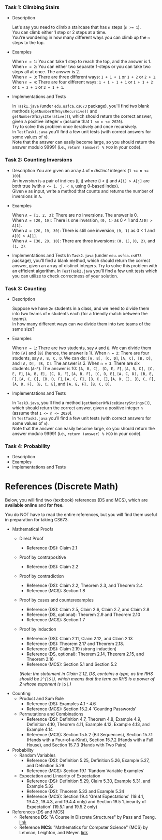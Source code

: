 ### Task 1: Climbing Stairs
- Description

   Let's say you need to climb a staircase that has `n` steps (`n >= 1`).  
   You can climb either 1 step or 2 steps at a time.  
   You're wondering in how many different ways you can climb up the `n` steps to the top.  
- Examples

   When `n = 1`: You can take 1 step to reach the top, and the answer is 1.  
   When `n = 2`: You can either two separate 1-steps or you can take two steps all at once. The answer is 2.  
   When `n = 3`: There are three different ways: `1 + 1 + 1` or `1 + 2` or `2 + 1`.  
   When `n = 4`: There are four different ways: `1 + 1 + 1 + 1` or `1 + 1 + 2` or `1 + 2 + 1` or `2 + 1 + 1`.  
- Implementations and Tests

   In `Task1.java` (under `edu.usfca.cs673` package), you'll find two blank methods (`getNumberOfWaysRecursive()` and `getNumberOfWaysIterative()`), which should return the correct answer, given a positive integer `n` (assume that `1 <= n <= 2020`).  
   Try to solve this problem once iteratively and once recursively.  
   In `TestTask1.java` you'll find a few unit tests (with correct answers for some values of `n`).  
   Note that the answer can easily become large, so you should return the answer modulo 99991 (i.e., `return (answer) % MOD` in your code).

### Task 2: Counting Inversions
- Description
   You are given an array `A` of `n` *distinct* integers (`1 <= n <= 100`).  
   An *inversion* is a pair of indices (i, j) where (i < j) and `A[i] > A[j]` are both true (with `0 <= i, j, < n`, using 0-based index).  
   Given `A` as input, write a method that counts and returns the number of inversions in `A`.

- Examples

  When `A = [1, 2, 3]`: There are no inversions. The answer is 0.  
  When `A = [20, 10]`: There is one inversion, `(0, 1)` as 0 < 1 and `A[0] > A[1]`.  
  When `A = [20, 10, 30]`: There is still one inversion, `(0, 1)` as 0 < 1 and `A[0] > A[1]`.  
  When `A = [30, 20, 10]`: There are three inversions: `(0, 1)`, `(0, 2)`, and `(1, 2)`.

- Implementations and Tests
   In `Task2.java` (under `edu.usfca.cs673` package), you'll find a blank method, which should return the correct answer, given an array of distinct integers.
   Try to solve this problem with an efficient algorithm.
   In `TestTask2.java` you'll find a few unit tests which you can utilize to check correctness of your solution.

### Task 3: Counting
- Description
  
   Suppose we have `2n` students in a class, and we need to divide them into two teams of `n` students each (for a friendly match between the teams).  
   In how many different ways can we divide them into two teams of the same size?

- Examples
   
   When `n = 1`: There are two students, say `A` and `B`. We can divide them into `[A]` and `[B]` (hence, the answer is 1).
   When `n = 2`: There are four students, say `A, B, C, D`. We can do: `[A, B], [C, D]`, `[A, C], [B, D]`, and `[A, D], [B, C]`. The answer is 3.
   When `n = 3`: There are six students (`A`-`F`). The answer is 10: `[A, B, C], [D, E, F]`, `[A, B, D], [C, E, F]`, `[A, B, E], [C, D, F]`, `[A, B, F], [C, D, E]`, `[A, C, D], [B, E, F]`, `[A, C, E], [B, D, F]`, `[A, C, F], [B, D, E]`, `[A, D, E], [B, C, F]`, `[A, D, F], [B, C, E]`, and `[A, E, F], [B, C, D]`.
- Implementations and Tests

   In `Task3.java`, you'll find a  method (`getNumberOfNiceBinaryStrings()`), which should return the correct answer, given a positive integer `n` (assume that `1 <= n <= 2020`).  
   In `TestTask3.java` you'll find a few unit tests (with correct answers for some values of `n`).  
   Note that the answer can easily become large, so you should return the answer modulo 99991 (i.e., `return (answer) % MOD` in your code).

### Task 4: Probability
- Description
- Examples
- Implementations and Tests


# References (Discrete Math)

Below, you will find two (textbook) references (DS and MCS), which are **available online** and **for free**.

You do NOT have to read the entire references, but you will find them useful in preparation for taking CS673.

- Mathematical Proofs
  - Direct Proof 
    - Reference (DS): Claim 2.1
  - Proof by contrapositive 
    - Reference (DS): Claim 2.2
  - Proof by contradiction 
    - Reference (DS): Claim 2.2, Theorem 2.3, and Theorem 2.4
    - Reference (MCS): Section 1.8
  - Proof by cases and counterexamples
    - Reference (DS): Claim 2.5, Claim 2.6, Claim 2.7, and Claim 2.8
    - Reference (DS, optional): Theorem 2.9 and Theorem 2.10
    - Reference (MCS): Section 1.7
  - Proof by induction
    - Reference (DS): Claim 2.11, Claim 2.12, and Claim 2.13     
    - Reference (DS): Theorem 2.17 and Theorem 2.18.
    - Reference (DS): Claim 2.19 (strong induction)
    - Reference (DS, optional): Theorem 2.14, Theorem 2.15, and Theorem 2.16
    - Reference (MCS): Section 5.1 and Section 5.2
    
    *(Note: the statement in Claim 2.12, DS, contains a typo, as the RHS should be `2^{|S|}`, which means that the term on RHS is a power of 2 whose exponent is `|S|`.)*
- Counting    
  - Product and Sum Rule
    - Reference (DS): Examples 4.1 - 4.6
    - Reference (MCS): Section 15.2.4 'Counting Passwords'
  - Permutations and Combinations
    - Reference (DS): Definition 4.7, Theorem 4.8, Example 4.9, Definition 4.10, Theorem 4.11, Example 4.12, Example 4.13, and Example 4.14
    - Reference (MCS): Section 15.5.2 (Bit Sequences), Section 15.7.1 (Hands with a Four-of-a-Kind), Section 15.7.2 (Hands with a Full House), and Section 15.7.3 (Hands with Two Pairs)
- Probability
  - Random Variables
    - Reference (DS): Definition 5.25, Definition 5.26, Example 5.27, and Definition 5.28
    - Reference (MCS): Section 19.1 'Random Variable Examples'
  - Expectation and Linearity of Expectation
    - Reference (DS): Definition 5.29, Claim 5.30, Example 5.31, and Example 5.32
    - Reference (DS): Theorem 5.33 and Example 5.34
    - Reference (MCS): Section 19.4 'Great Expectations' (19.4.1, 19.4.2, 19.4.3, and 19.4.4 only) and Section 19.5 'Linearity of Expectation' (19.5.1 and 19.5.2 only)
- References (DS and MCS)  
  - Reference **DS**: "A Course in Discrete Structures" by Pass and Tseng. [link](https://courses.cs.cornell.edu/cs2800/2017sp/handouts/pass_tseng_discmath.pdf)
  - Reference **MCS**: "Mathematics for Computer Science" (MCS) by Lehman, Leighton, and Meyer. [link](https://courses.cs.cornell.edu/cs2800/2017fa/handouts/mcs.pdf)

